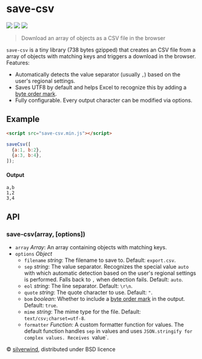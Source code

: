 # save-csv
[![](https://img.shields.io/npm/v/save-csv.svg?style=flat)](https://www.npmjs.org/package/save-csv) [![](https://img.shields.io/npm/dm/save-csv.svg)](https://www.npmjs.org/package/save-csv) [![](https://api.travis-ci.org/silverwind/save-csv.svg?style=flat)](https://travis-ci.org/silverwind/save-csv)
> Download an array of objects as a CSV file in the browser

`save-csv` is a tiny library (738 bytes gzipped) that creates an CSV file from a array of objects with matching keys and triggers a download in the browser. Features:

- Automatically detects the value separator (usually `,`) based on the user's regional settings.
- Saves UTF8 by default and helps Excel to recognize this by adding a [byte order mark](https://en.wikipedia.org/wiki/Byte_order_mark).
- Fully configurable. Every output character can be modified via options.

## Example
```html
<script src="save-csv.min.js"></script>
```
```js
saveCsv([
  {a:1, b:2},
  {a:3, b:4},
]);
```
#### Output
```csv
a,b
1,2
3,4
```

## API
### save-csv(array, [options])
- `array` *Array*: An array containing objects with matching keys.
- `options` *Object*
  - `filename` *string*: The filename to save to. Default: `export.csv`.
  - `sep` *string*: The value separator. Recognizes the special value `auto` with which automatic detection based on the user's regional settings is performed. Falls back to `,` when detection fails. Default: `auto`.
  - `eol` *string*: The line separator. Default: `\r\n`.
  - `quote` *string*: The quote character to use. Default: `"`.
  - `bom` *boolean*: Whether to include a [byte order mark](https://en.wikipedia.org/wiki/Byte_order_mark) in the output. Default: `true`.
  - `mime` *string*: The mime type for the file. Default: `text/csv;charset=utf-8`.
  - `formatter` *Function*: A custom formatter function for values. The default function handles `sep` in values and uses `JSON.stringify for complex values. Receives `value`.

© [silverwind](https://github.com/silverwind), distributed under BSD licence
